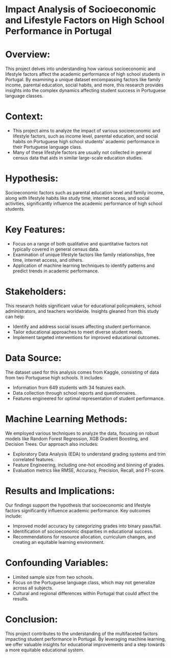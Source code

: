 # Impact Analysis of Socioeconomic and Lifestyle Factors on High School Performance in Portugal

# Overview:
This project delves into understanding how various socioeconomic and lifestyle factors affect the academic performance of high school students in Portugal. By examining a unique dataset encompassing factors like family income, parental education, social habits, and more, this research provides insights into the complex dynamics affecting student success in Portuguese language classes.

# Context:
- This project aims to analyze the impact of various socioeconomic and lifestyle factors, such as income level, parental education, and social habits on Portuguese high school students' academic performance in their Portuguese language class.
- Many of these lifestyle factors are usually not collected in general census data that aids in similar large-scale education studies.

# Hypothesis:
Socioeconomic factors such as parental education level  and  family income, along with lifestyle habits like study time, internet access, and social activities, significantly influence the academic performance of high school students.

# Key Features:
- Focus on a range of both qualitative and quantitative factors not typically covered in general census data.
- Examination of unique lifestyle factors like family relationships, free time, internet access, and others.
- Application of machine learning techniques to identify patterns and predict trends in academic performance.

# Stakeholders:
This research holds significant value for educational policymakers, school administrators, and teachers worldwide. Insights gleaned from this study can help:
- Identify and address social issues affecting student performance.
- Tailor educational approaches to meet diverse student needs.
- Implement targeted interventions for improved educational outcomes.

# Data Source:
The dataset used for this analysis comes from Kaggle, consisting of data from two Portuguese high schools. It includes:
- Information from 649 students with 34 features each.
- Data collection through school reports and questionnaires.
- Features engineered for optimal representation of student performance.

# Machine Learning Methods:
We employed various techniques to analyze the data, focusing on robust models like Random Forest Regression, XGB Gradient Boosting, and Decision Trees. Our approach also includes:
- Exploratory Data Analysis (EDA) to understand grading systems and trim correlated features.
- Feature Engineering, including one-hot encoding and binning of grades.
- Evaluation metrics like RMSE, Accuracy, Precision, Recall, and F1-score.
  
# Results and Implications:
Our findings support the hypothesis that socioeconomic and lifestyle factors significantly influence academic performance. Key outcomes include:
- Improved model accuracy by categorizing grades into binary pass/fail.
- Identification of socioeconomic disparities in educational success.
- Recommendations for resource allocation, curriculum changes, and creating an equitable learning environment.
  
# Confounding Variables:
- Limited sample size from two schools.
- Focus on the Portuguese language class, which may not generalize across all subjects.
- Cultural and regional differences within Portugal that could affect the results.

# Conclusion:
This project contributes to the understanding of the multifaceted factors impacting student performance in Portugal. By leveraging machine learning, we offer valuable insights for educational improvements and a step towards a more equitable educational system.
